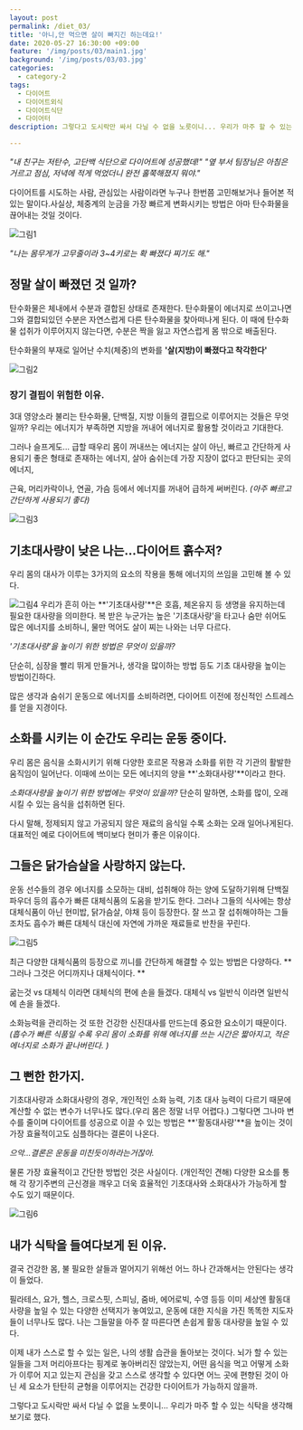 ```yaml
---
layout: post
permalink: /diet_03/
title: '아니,안 먹으면 살이 빠지긴 하는데요!'
date: 2020-05-27 16:30:00 +09:00
feature: '/img/posts/03/main1.jpg'
background: '/img/posts/03/03.jpg'
categories:
  - category-2
tags:
  - 다이어트
  - 다이어트외식
  - 다이어트식단
  - 다이어터
description: 그렇다고 도시락만 싸서 다닐 수 없을 노릇이니... 우리가 마주 할 수 있는 식탁을 생각해보기로 했다.

---
```




*"내 친구는 저탄수, 고단백 식단으로 다이어트에 성공했데!"*
*"옆 부서 팀장님은 아침은 거르고 점심, 저녁에 적게 먹었더니 완전 홀쭉해졌지 뭐야."*

다이어트를 시도하는 사람, 관심있는 사람이라면 누구나 한번쯤 고민해보거나 들어본 적 있는 말이다.사실상, 체중계의 눈금을 가장 빠르게 변화시키는 방법은 아마 탄수화물을 끊어내는 것일 것이다.



![그림1](/img/posts/03/01.jpg)

*"나는 몸무게가 고무줄이라 3~4키로는 확 빠졌다 찌기도 해."*

## 정말 살이 빠졌던 것 일까?

탄수화물은 체내에서 수분과 결합된 상태로 존재한다.
탄수화물이 에너지로 쓰이고나면 그와 결합되있던 수분은 자연스럽게 다른 탄수화물을 찾아떠나게 된다.
이 때에 탄수화물 섭취가 이루어지지 않는다면, 수분은 짝을 잃고 자연스럽게 몸 밖으로 배출된다.

탄수화물의 부재로 일어난 수치(체중)의 변화를 **'살(지방)이 빠졌다고 착각한다'**

![그림2](/img/posts/03/02.jpg)



### 장기 결핍이 위험한 이유.

3대 영양소라 불리는 탄수화물, 단백질, 지방 이들의 결핍으로 이루어지는 것들은 무엇일까?
우리는 에너지가 부족하면 지방을 꺼내어 에너지로 활용할 것이라고 기대한다.

그러나 슬프게도... 급할 때우리 몸이 꺼내쓰는 에너지는 살이 아닌,
빠르고 간단하게 사용되기 좋은 형태로 존재하는 에너지,
살아 숨쉬는데 가장 지장이 없다고 판단되는 곳의 에너지,

근육, 머리카락이나, 연골, 가슴 등에서 에너지를 꺼내어 급하게 써버린다.
*(아주 빠르고 간단하게 사용되기 좋다)*



![그림3](/img/posts/03/03.jpg)

## 기초대사량이 낮은 나는...다이어트 흙수저?

우리 몸의 대사가 이루는 3가지의 요소의 작용을 통해 에너지의 쓰임을 고민해 볼 수 있다.

![그림4](/img/posts/03/04.jpg)
우리가 흔히 아는 **'기초대사량'**은 호흡, 체온유지 등 생명을 유지하는데 필요한 대사량을 의미한다.
복 받은 누군가는 높은 '기초대사량'을 타고나 숨만 쉬어도 많은 에너지를 소비하니, 물만 먹어도 살이 찌는 나와는 너무 다르다.

*'기초대사량'을 높이기 위한 방법은 무엇이 있을까?*

단순히, 심장을 빨리 뛰게 만들거나, 생각을 많이하는 방법 등도 기초 대사량을 높이는 방법이긴하다.

많은 생각과 숨쉬기 운동으로 에너지를 소비하려면, 다이어트 이전에 정신적인 스트레스를 얻을 지경이다.



## 소화를 시키는 이 순간도 우리는 운동 중이다.
우리 몸은 음식을 소화시키기 위해 다양한 호르몬 작용과 소화를 위한 각 기관의 활발한 움직임이 일어난다.
이때에 쓰이는 모든 에너지의 양을 **'소화대사량'**이라고 한다.

*소화대사량을 높이기 위한 방법에는 무엇이 있을까?*
단순히 말하면, 소화를 많이, 오래 시킬 수 있는 음식을 섭취하면 된다.

다시 말해, 정제되지 않고 가공되지 않은 재료의 음식일 수록 소화는 오래 일어나게된다.
대표적인 예로 다이어트에 백미보다 현미가 좋은 이유이다.



## 그들은 닭가슴살을 사랑하지 않는다.

운동 선수들의 경우 에너지를 소모하는 대비, 섭취해야 하는 양에 도달하기위해 단백질 파우더 등의 흡수가 빠른 대체식품의 도움을 받기도 한다.
그러나 그들의 식사에는 항상 대체식품이 아닌 현미밥, 닭가슴살, 야채 등이 등장한다.
잘 쓰고 잘 섭취해야하는 그들 조차도 흡수가 빠른 대체식 대신에 자연에 가까운 재료들로 반찬을 꾸린다.

![그림5](/img/posts/03/05.jpg)

최근 다양한 대체식품의 등장으로 끼니를 간단하게 해결할 수 있는 방법은 다양하다.
**그러나 그것은 어디까지나 대체식이다. **

굶는것 vs 대체식 이라면 대체식의 편에 손을 들겠다.
대체식 vs 일반식 이라면 일반식에 손을 들겠다.

소화능력을 관리하는 것 또한 건강한 신진대사를 만드는데 중요한 요소이기 때문이다.
*(흡수가 빠른 식품일 수록 우리 몸이 소화를 위해 에너지를 쓰는 시간은 짧아지고, 적은 에너지로 소화가 끝나버린다. )*



## 그 뻔한 한가지.

기초대사량과 소화대사량의 경우, 개인적인 소화 능력, 기초 대사 능력이 다르기 때문에 계산할 수 없는 변수가 너무나도 많다.(우리 몸은 정말 너무 어렵다.)
그렇다면 그나마 변수를 줄이며 다이어트를 성공으로 이끌 수 있는 방법은 **'활동대사량'**을 높이는 것이 가장 효율적이고도 심플하다는 결론이 나온다.



*으악...결론은 운동을 미친듯이하라는거잖아.*

물론 가장 효율적이고 간단한 방법인 것은 사실이다. (개인적인 견해)
다양한 요소를 통해 각 장기주변의 근신경을 깨우고 더욱 효율적인 기초대사와 소화대사가 가능하게 할 수도 있기 때문이다.



![그림6](/img/posts/03/06.jpg)

## 내가 식탁을 들여다보게 된 이유.

결국 건강한 몸, 불 필요한 살들과 멀어지기 위해선 어느 하나 간과해서는 안된다는 생각이 들었다.

필라테스, 요가, 헬스, 크로스핏, 스피닝, 줌바, 에어로빅, 수영 등등
이미 세상엔 활동대사량을 높일 수 있는 다양한 선택지가 놓여있고, 운동에 대한 지식을 가진 똑똑한 지도자들이 너무나도 많다.
나는 그들말을 아주 잘 따른다면 손쉽게 활동 대사량을 높일 수 있다.



이제 내가 스스로 할 수 있는 일은, 나의 생활 습관을 돌아보는 것이다.
뇌가 할 수 있는 일들을 그저 머리아프다는 핑계로 놓아버리진 않았는지,
어떤 음식을 먹고 어떻게 소화가 이루어 지고 있는지 관심을 갖고 스스로 생각할 수 있다면
어느 곳에 편향된 것이 아닌 세 요소가 탄탄히 균형을 이루어지는 건강한 다이어트가 가능하지 않을까.



그렇다고 도시락만 싸서 다닐 수 없을 노릇이니...
우리가 마주 할 수 있는 식탁을 생각해보기로 했다.
